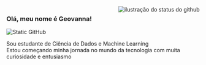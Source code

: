 <img align='right' src="https://github-readme-stats.vercel.app/api?username=iuricode&show_icons=true&title_color=783c00&text_color=af552e&icon_color=783c00&bg_color=f8efd4&cache_seconds=2300" alt="ilustração do status do github">

### Olá, meu nome é Geovanna!

<img src="https://img.shields.io/static/v1?label=Overview&message=Geovanna Dos Santos Benedito&color=f8efd4&style=for-the-badge&logo=GitHub" alt="Static GitHub">

<p>Sou estudante de Ciência de Dados e Machine Learning<br/>  Estou começando minha jornada no mundo da tecnologia com muita curiosidade e entusiasmo</p>

